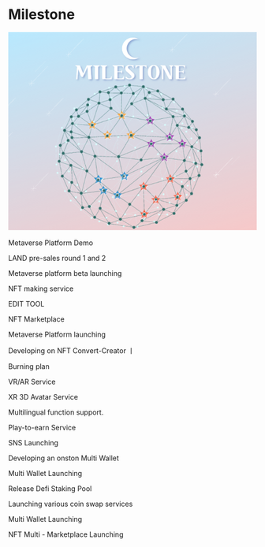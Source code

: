 # Milestone

![](<../.gitbook/assets/image (5).png>)

Metaverse Platform Demo

LAND pre-sales round 1 and 2

Metaverse platform beta launching

NFT making service

EDIT TOOL

NFT Marketplace

Metaverse Platform launching

Developing on NFT Convert-Creator ㅣ&#x20;

Burning plan

VR/AR Service

XR 3D Avatar Service

Multilingual function support.

Play-to-earn Service

SNS Launching

Developing an onston Multi Wallet

Multi Wallet Launching

Release Defi Staking Pool

Launching various coin swap services

Multi Wallet Launching

NFT Multi - Marketplace Launching

